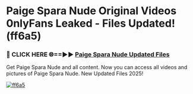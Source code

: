 # Paige Spara Nude Original Videos 0nlyFans Leaked - Files Updated! (ff6a5)

<h3>🔴 CLICK HERE 🌐==►► <a href="https://tinyurl.com/4mcuefdz" rel="nofollow">Paige Spara Nude Updated Files</a></h3>

Get Paige Spara Nude and all content. Now you can access all videos and pictures of Paige Spara Nude. New Updated Files 2025!

[![ff6a5](https://i.imgur.com/StAQSOY.gif)](https://tinyurl.com/4mcuefdz)

